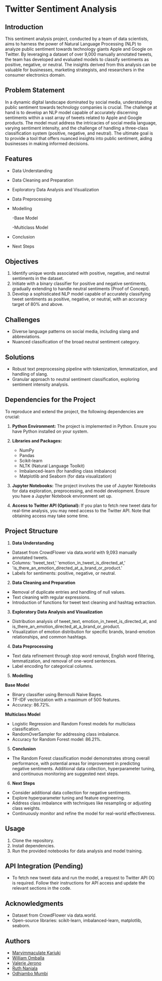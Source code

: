 
# Twitter Sentiment Analysis

## Introduction
This sentiment analysis project, conducted by a team of data scientists, aims to harness the power of Natural Language Processing (NLP) to analyze public sentiment towards technology giants Apple and Google on Twitter. By leveraging a dataset of over 9,000 manually annotated tweets, the team has developed and evaluated models to classify sentiments as positive, negative, or neutral. The insights derived from this analysis can be valuable for businesses, marketing strategists, and researchers in the consumer electronics domain.

## Problem Statement
In a dynamic digital landscape dominated by social media, understanding public sentiment towards technology companies is crucial. The challenge at hand is to develop an NLP model capable of accurately discerning sentiments within a vast array of tweets related to Apple and Google products. The model must address the intricacies of social media language, varying sentiment intensity, and the challenge of handling a three-class classification system (positive, negative, and neutral). The ultimate goal is to provide a tool that offers nuanced insights into public sentiment, aiding businesses in making informed decisions.

## Features

- Data Understanding
- Data Cleaning and Preparation
- Exploratory Data Analysis and Visualization
- Data Preprocessing
- Modelling

    -Base Model

    -Multiclass Model

- Conclusion
- Next Steps

## Objectives

1. Identify unique words associated with positive, negative, and neutral sentiments in the dataset.
2. Initiate with a binary classifier for positive and negative sentiments, gradually extending to handle neutral sentiments (Proof of Concept).
3. Develop a sophisticated NLP model capable of accurately classifying tweet sentiments as positive, negative, or neutral, with an accuracy target of 80% and above.

## Challenges

- Diverse language patterns on social media, including slang and abbreviations.
- Nuanced classification of the broad neutral sentiment category.

## Solutions

- Robust text preprocessing pipeline with tokenization, lemmatization, and handling of slang.
- Granular approach to neutral sentiment classification, exploring sentiment intensity analysis.


## Dependencies for the Project
To reproduce and extend the project, the following dependencies are crucial:

1. **Python Environment:** The project is implemented in Python. Ensure you have Python installed on your system.

2. **Libraries and Packages:**
   - NumPy
   - Pandas
   - Scikit-learn
   - NLTK (Natural Language Toolkit)
   - Imbalanced-learn (for handling class imbalance)
   - Matplotlib and Seaborn (for data visualization)

3. **Jupyter Notebooks:** The project involves the use of Jupyter Notebooks for data exploration, preprocessing, and model development. Ensure you have a Jupyter Notebook environment set up.

4. **Access to Twitter API (Optional):** If you plan to fetch new tweet data for real-time analysis, you may need access to the Twitter API. Note that obtaining access may take some time.

## Project Structure

1. **Data Understanding**

- Dataset from CrowdFlower via data.world with 9,093 manually annotated tweets.
- Columns: 'tweet_text,' 'emotion_in_tweet_is_directed_at,' 'is_there_an_emotion_directed_at_a_brand_or_product.'
- Labels for sentiments: positive, negative, or neutral.

2. **Data Cleaning and Preparation**

- Removal of duplicate entries and handling of null values.
- Text cleaning with regular expressions.
- Introduction of functions for tweet text cleaning and hashtag extraction.

3. **Exploratory Data Analysis and Visualization**

- Distribution analysis of tweet_text, emotion_in_tweet_is_directed_at, and is_there_an_emotion_directed_at_a_brand_or_product.
- Visualization of emotion distribution for specific brands, brand-emotion relationships, and common hashtags.

4. **Data Preprocessing**

- Text data refinement through stop word removal, English word filtering, lemmatization, and removal of one-word sentences.
- Label encoding for categorical columns.

5. **Modelling**

**Base Model**

- Binary classifier using Bernoulli Naive Bayes.
- TF-IDF vectorization with a maximum of 500 features.
- Accuracy: 86.72%.

**Multiclass Model**

- Logistic Regression and Random Forest models for multiclass classification.
- RandomOverSampler for addressing class imbalance.
- Accuracy for Random Forest model: 86.21%.

5. **Conclusion**

- The Random Forest classification model demonstrates strong overall performance, with potential areas for improvement in predicting negative sentiments. Additional data collection, hyperparameter tuning, and continuous monitoring are suggested next steps.

6.  **Next Steps**

- Consider additional data collection for negative sentiments.
- Explore hyperparameter tuning and feature engineering.
- Address class imbalance with techniques like resampling or adjusting class weights.
- Continuously monitor and refine the model for real-world effectiveness.

## Usage

1. Clone the repository.
2. Install dependencies.
3. Run the provided notebooks for data analysis and model training.

## API Integration (Pending)

- To fetch new tweet data and run the model, a request to Twitter API (X) is required. Follow their instructions for API access and update the relevant sections in the code.

## Acknowledgments

- Dataset from CrowdFlower via data.world.
- Open-source libraries: scikit-learn, imbalanced-learn, matplotlib, seaborn.



## Authors
- [Maryimmaculate Kariuki](https://github.com/mumbikariuki)
- [William Omballa](https://github.com/Omballa)
- [Valerie Jerono](https://github.com/VAL-Jerono)
- [Ruth Nanjala](https://github.com/RuthNanjala)
- [Odhiambo Mumbi](https://github.com/Mumbsss)
